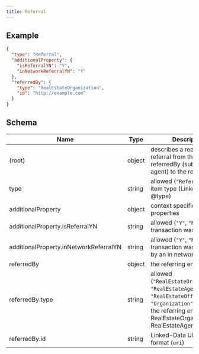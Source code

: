 ```yaml
---
title: Referral
---
```

## Example



```json
{
  "type": "Referral",
  "additionalProperty": {
    "isReferralYN": "Y",
    "inNetworkReferralYN": "Y"
  },
  "referredBy": {
    "type": "RealEstateOrganization",
    "id": "http://example.com"
  }
}
```

## Schema

| Name | Type | Description |
|---|---|---|
| (root) | object | describes a real estate referral from the referredBy (subProperty of agent) to the recipient |
| type | string | allowed (`"Referral"`) The item type (Linked-Data @type) |
| additionalProperty | object | context specific custom properties |
| additionalProperty.isReferralYN | string | allowed (`"Y"`, `"N"`) Y if transaction was a referral |
| additionalProperty.inNetworkReferralYN | string | allowed (`"Y"`, `"N"`) Y if transaction was referred by an in network agent |
| referredBy | object | the referring entity |
| referredBy.type | string | allowed (`"RealEstateOrganization"`, `"RealEstateAgent"`, `"RealEstateOffice"`, `"Organization"`, `"Person"`) the referring entity type i.e RealEstateOrganization, RealEstateAgent |
| referredBy.id | string | Linked-Data URI (@id) format (`uri`) |

